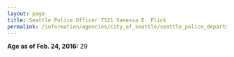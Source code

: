 ```yaml
---
layout: page
title: Seattle Police Officer 7521 Vanessa E. Flick
permalink: /information/agencies/city_of_seattle/seattle_police_department/copbook/7521/
---
```


**Age as of Feb. 24, 2016:** 29
